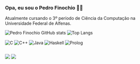 ### Opa, eu sou o Pedro Finochio ✌🏻

Atualmente cursando o 3º período de Ciência da Computação na Universidade Federal de Alfenas.

![Pedro Finochio GitHub stats](https://github-readme-stats.vercel.app/api?username=PedroFinochio&show_icons=true&theme=dracula) 
![Top Langs](https://github-readme-stats.vercel.app/api/top-langs/?username=PedroFinochio&layout=compact&theme=dracula)

<div style="display: inline-block;">
    <img align="center" alt="C" src="https://img.shields.io/badge/C-00599C?style=for-the-badge&logo=c&logoColor=white">
    <img align="center" alt="C++" src="https://img.shields.io/badge/C%2B%2B-00599C?style=for-the-badge&logo=c%2B%2B&logoColor=white">
    <div style="display: inline-block;">
    <img align="center" alt="Java" src="https://img.shields.io/badge/Java-ED8B00?style=for-the-badge&logo=java&logoColor=white">
    <img align="center" alt="Haskell" src="https://img.shields.io/badge/Haskell-5D4F85?style=for-the-badge&logo=haskell&logoColor=white">
    <img align="center" alt="Prolog" src="https://img.shields.io/badge/Prolog-FF0000?style=for-the-badge&logo=prolog&logoColor=white">
</div>

    
</div>

## 

<div> 
  <a href="https://instagram.com/pedro_finochioo" target="_blank"><img src="https://img.shields.io/badge/-Instagram-%23E4405F?style=for-the-badge&logo=instagram&logoColor=white" target="_blank"></a>
  <a href = "mailto:pedro.finochio@sou.unifal-mg.edu.br"><img src="https://img.shields.io/badge/-Gmail-%23333?style=for-the-badge&logo=gmail&logoColor=white" target="_blank"></a>
  
  
</div>
